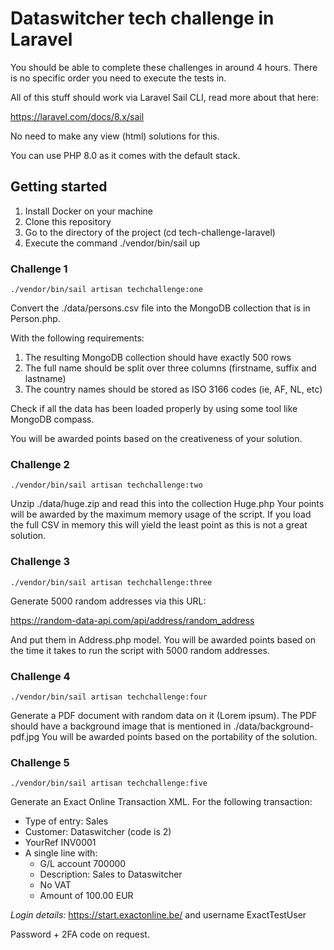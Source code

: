 # Dataswitcher tech challenge in Laravel

You should be able to complete these challenges in around 4 hours. There is no specific order you need to execute the tests in.

All of this stuff should work via Laravel Sail CLI, read more about that here:

https://laravel.com/docs/8.x/sail

No need to make any view (html) solutions for this.

You can use PHP 8.0 as it comes with the default stack.

## Getting started

1. Install Docker on your machine
2. Clone this repository
3. Go to the directory of the project (cd tech-challenge-laravel)
4. Execute the command ./vendor/bin/sail up

### Challenge 1

    ./vendor/bin/sail artisan techchallenge:one

Convert the ./data/persons.csv file into the MongoDB collection that is in Person.php.

With the following requirements:

1. The resulting MongoDB collection should have exactly 500 rows
2. The full name should be split over three columns (firstname, suffix and lastname)
3. The country names should be stored as ISO 3166 codes (ie, AF, NL, etc) 

Check if all the data has been loaded properly by using some tool like MongoDB compass.

You will be awarded points based on the creativeness of your solution.

### Challenge 2

    ./vendor/bin/sail artisan techchallenge:two

Unzip ./data/huge.zip and read this into the collection Huge.php
Your points will be awarded by the maximum memory usage of the script. 
If you load the full CSV in memory this will yield the least point as this is not a great solution.

### Challenge 3 

    ./vendor/bin/sail artisan techchallenge:three

Generate 5000 random addresses via this URL:

https://random-data-api.com/api/address/random_address

And put them in Address.php model.
You will be awarded points based on the time it takes to run the script with 5000 random addresses.

### Challenge 4

    ./vendor/bin/sail artisan techchallenge:four

Generate a PDF document with random data on it (Lorem ipsum). The PDF should have a background image that is mentioned in ./data/background-pdf.jpg
You will be awarded points based on the portability of the solution.

### Challenge 5

    ./vendor/bin/sail artisan techchallenge:five

Generate an Exact Online Transaction XML. For the following transaction:

* Type of entry: Sales
* Customer: Dataswitcher (code is 2)
* YourRef INV0001
* A single line with: 
  * G/L account 700000
  * Description: Sales to Dataswitcher
  * No VAT
  * Amount of 100.00 EUR
  

*Login details:* 
https://start.exactonline.be/
and username ExactTestUser

Password + 2FA code on request.
